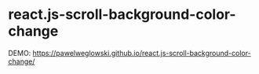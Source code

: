 # react.js-scroll-background-color-change
DEMO: https://pawelweglowski.github.io/react.js-scroll-background-color-change/
